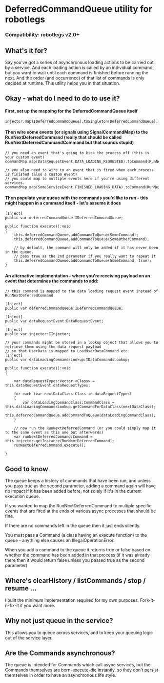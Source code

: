 # **DeferredCommandQueue utility for robotlegs** #

### Compatibility: robotlegs v2.0+

## What's it for? ##

Say you've got a series of asynchronous loading actions to be carried out by a service. And each loading action is called by an individual command, but you want to wait until each command is finished before running the next. And the order (and occurrence) of that list of commands is only decided at runtime. This utility helps you in that situation.

## Okay - what do I need to do to use it? ##

#### First, set up the mapping for the DeferredCommandQueue itself

    injector.map(IDeferredCommandQueue).toSingleton(DeferredCommandQueue);

#### Then wire some events (or signals using SignalCommandMap) to the RunNextDeferredCommand (really that should be called RunNextDeferredCommandCommand but that sounds stupid)

    // you need an event that's going to kick the process off (this is your custom event)
    commandMap.map(DataRequestEvent.DATA_LOADING_REQUESTED).toCommand(RunNextDeferredCommand);

    // you also need to wire to an event that is fired when each process is finished (also a custom event)
    // you could map to multiple events here if you're using different services.
    commandMap.map(SomeServiceEvent.FINISHED_LOADING_DATA).toCommand(RunNextDeferredCommand);
	
#### Then populate your queue with the commands you'd like to run - this might happen in a command itself - let's assume it does

	[Inject]
	public var deferredCommandQueue:IDeferredCommandQueue;
	
	public function execute():void
	{
		this.deferredCommandQueue.addCommandToQueue(SomeCommand);
		this.deferredCommandQueue.addCommandToQueue(SomeOtherCommand);
		
		// by default, the command will only be added if it has never been in the queue.
		// pass true as the 2nd parameter if you really want to repeat it
		this.deferredCommandQueue.addCommandToQueue(SomeCommand, true);
	} 
	                 
	
#### An alternative implementation - where you're receiving payload on an event that determines the commands to add:

	// this command is mapped to the data loading request event instead of RunNextDeferredCommand
                     
	[Inject]
	public var deferredCommandQueue:IDeferredCommandQueue;
	
	[Inject]
	public var dataRequestEvent:DataRequestEvent;
	
	[Inject]
	public var injector:IInjector;
	
	// your commands might be stored in a lookup object that allows you to retrieve them using the data request payload 
	// so that UserData is mapped to LoadUserDataCommand etc.
	[Inject]
	public var dataLoadingCommandsLookup:IDataCommandsLookup;
	
	public function execute():void
	{
		
		var dataRequestTypes:Vector.<Class> = this.dataRequestEvent.dataRequestTypes;
		
		for each (var nextDataClass:Class in dataRequestTypes)
		{
			var dataLoadingCommandClass:CommandClass = this.dataLoadingCommandsLookup.getCommandForDataClass(nextDataClass);
			this.deferredCommandQueue.addCommandToQueue(dataLoadingCommandClass);
		}
		
	    // now run the RunNextDeferredCommand (or you could simply map it to the same event as this one but afterwards)
		var runNextDeferredCommand:Command = this.injector.getInstance(RunNextDeferredCommand);
		runNextDeferredCommand.execute();
		
	}
	

## Good to know ##

The queue keeps a history of commands that have been run, and unless you pass true as the second parameter, adding a command again will have no impact if it has been added before, not solely if it's in the current execution queue.

If you wanted to map the RunNextDeferredCommand to multiple specific events that are fired at the ends of various async processes that should be fine.

If there are no commands left in the queue then it just ends silently.

You must pass a Command (a class having an execute function) to the queue - anything else causes an IllegalOperationError.

When you add a command to the queue it returns true or false based on whether the command has been added in that process (if it was already there then it would return false unless you passed true as the second parameter)
  

## Where's clearHistory / listCommands / stop / resume ... ##

I built the minimum implementation required for my own purposes. Fork-it-n-fix-it if you want more.            
  
 
## Why not just queue in the service?

This allows you to queue across services, and to keep your queuing logic out of the service layer.


## Are the Commands asynchronous?

The queue is intended for Commands which call async services, but the Commands themselves are born-execute-die instantly, so they don't persist themselves in order to have an asynchronous life style.
